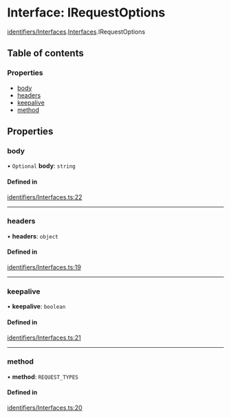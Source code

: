 # Interface: IRequestOptions

[identifiers/Interfaces](../modules/identifiers_Interfaces.md).[Interfaces](../modules/identifiers_Interfaces.Interfaces.md).IRequestOptions

## Table of contents

### Properties

- [body](identifiers_Interfaces.Interfaces.IRequestOptions.md#body)
- [headers](identifiers_Interfaces.Interfaces.IRequestOptions.md#headers)
- [keepalive](identifiers_Interfaces.Interfaces.IRequestOptions.md#keepalive)
- [method](identifiers_Interfaces.Interfaces.IRequestOptions.md#method)

## Properties

### body

• `Optional` **body**: `string`

#### Defined in

[identifiers/Interfaces.ts:22](https://github.com/CarnegieLearningWeb/UpGrade/blob/01c083e7/clientlibs/js/src/identifiers/Interfaces.ts#L22)

___

### headers

• **headers**: `object`

#### Defined in

[identifiers/Interfaces.ts:19](https://github.com/CarnegieLearningWeb/UpGrade/blob/01c083e7/clientlibs/js/src/identifiers/Interfaces.ts#L19)

___

### keepalive

• **keepalive**: `boolean`

#### Defined in

[identifiers/Interfaces.ts:21](https://github.com/CarnegieLearningWeb/UpGrade/blob/01c083e7/clientlibs/js/src/identifiers/Interfaces.ts#L21)

___

### method

• **method**: `REQUEST_TYPES`

#### Defined in

[identifiers/Interfaces.ts:20](https://github.com/CarnegieLearningWeb/UpGrade/blob/01c083e7/clientlibs/js/src/identifiers/Interfaces.ts#L20)
